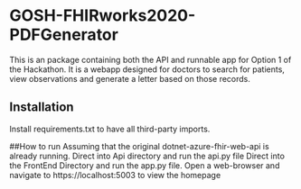 # GOSH-FHIRworks2020-PDFGenerator

This is an package containing both the API and runnable app for Option 1 of the Hackathon. It is a webapp designed for doctors to search for patients, view observations and generate a letter based on those records. 

## Installation

Install requirements.txt to have all third-party imports.

##How to run
Assuming that the original dotnet-azure-fhir-web-api is already running.
Direct into Api directory and run the api.py file 
Direct into the FrontEnd Directory and run the app.py file.
Open a web-browser and navigate to https://localhost:5003 to view the homepage



